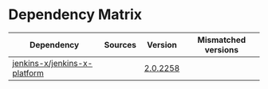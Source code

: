 # Dependency Matrix

Dependency | Sources | Version | Mismatched versions
---------- | ------- | ------- | -------------------
[jenkins-x/jenkins-x-platform](https://github.com/jenkins-x/jenkins-x-platform) |  | [2.0.2258](https://github.com/jenkins-x/jenkins-x-platform/releases/tag/v2.0.2258) | 
